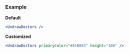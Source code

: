 ### Example

**Default**
```jsx
<UndrawDoctors />
```

**Customized**
```jsx
<UndrawDoctors primaryColor="#41B883" height="100" />
```
